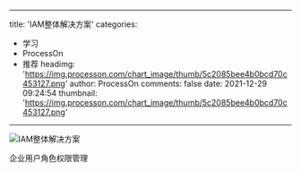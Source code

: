 
---
title: 'IAM整体解决方案'
categories: 
 - 学习
 - ProcessOn
 - 推荐
headimg: 'https://img.processon.com/chart_image/thumb/5c2085bee4b0bcd70c453127.png'
author: ProcessOn
comments: false
date: 2021-12-29 09:24:54
thumbnail: 'https://img.processon.com/chart_image/thumb/5c2085bee4b0bcd70c453127.png'
---

<div>   
<img class="thumb" alt="IAM整体解决方案" src="https://img.processon.com/chart_image/thumb/5c2085bee4b0bcd70c453127.png" referrerpolicy="no-referrer">
<p>企业用户角色权限管理</p>  
</div>
            